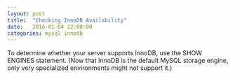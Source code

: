 ```yaml
---
layout: post
title:  "Checking InnoDB Availability"
date:   2016-01-04 12:00:00
categories: mysql innodb
---
```


To determine whether your server supports InnoDB, use the SHOW ENGINES statement. (Now that InnoDB is the default MySQL storage engine, only very specialized environments might not support it.) 